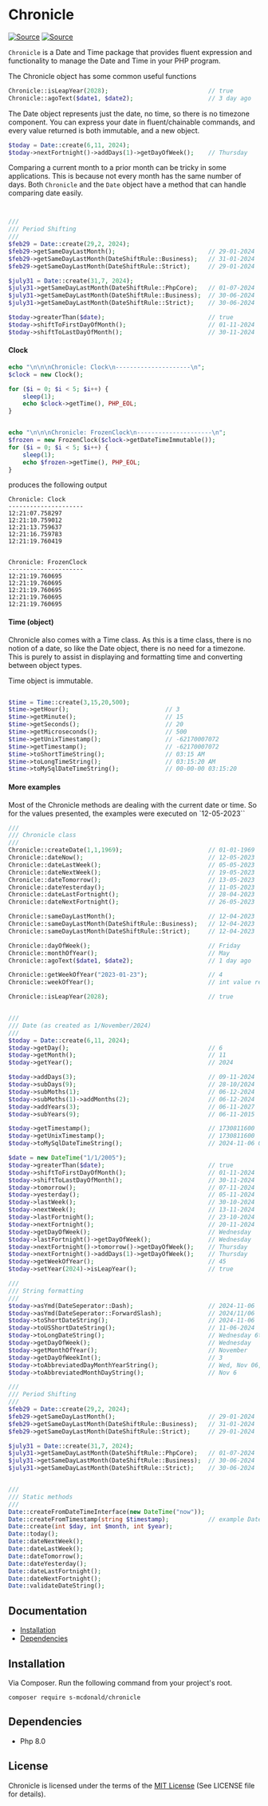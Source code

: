 # Chronicle
[![Source](https://img.shields.io/badge/source-S_McDonald-blue.svg)](https://github.com/s-mcdonald/Chronicle)
[![Source](https://img.shields.io/badge/license-MIT-gold.svg)](https://github.com/s-mcdonald/Chronicle)

`Chronicle` is a Date and Time package that provides fluent expression and functionality to manage the
Date and Time in your PHP program. 

The Chronicle object has some common useful functions 

```php
Chronicle::isLeapYear(2028);                            // true
Chronicle::agoText($date1, $date2);                     // 3 day ago
```

The Date object represents just the date, no time, so there is no timezone component.
You can express your date in fluent/chainable commands, and every value returned is both immutable, and a new object.

```php
$today = Date::create(6,11, 2024);
$today->nextFortnight()->addDays(1)->getDayOfWeek();    // Thursday 
```


Comparing a current month to a prior month can be tricky in some applications.
This is because not every month has the same number of days.
Both `Chronicle` and the `Date` object have a method
that can handle comparing date easily.

```php


///
/// Period Shifting
///
$feb29 = Date::create(29,2, 2024);
$feb29->getSameDayLastMonth();                          // 29-01-2024
$feb29->getSameDayLastMonth(DateShiftRule::Business);   // 31-01-2024
$feb29->getSameDayLastMonth(DateShiftRule::Strict);     // 29-01-2024

$july31 = Date::create(31,7, 2024);
$july31->getSameDayLastMonth(DateShiftRule::PhpCore);   // 01-07-2024
$july31->getSameDayLastMonth(DateShiftRule::Business);  // 30-06-2024
$july31->getSameDayLastMonth(DateShiftRule::Strict);    // 30-06-2024

$today->greaterThan($date);                             // true
$today->shiftToFirstDayOfMonth();                       // 01-11-2024
$today->shiftToLastDayOfMonth();                        // 30-11-2024
```

#### Clock

```php
echo "\n\n\nChronicle: Clock\n---------------------\n";
$clock = new Clock();

for ($i = 0; $i < 5; $i++) {
    sleep(1);
    echo $clock->getTime(), PHP_EOL;
}


echo "\n\n\nChronicle: FrozenClock\n---------------------\n";
$frozen = new FrozenClock($clock->getDateTimeImmutable());
for ($i = 0; $i < 5; $i++) {
    sleep(1);
    echo $frozen->getTime(), PHP_EOL;
}
```

produces the following output

```
Chronicle: Clock
---------------------
12:21:07.758297
12:21:10.759012
12:21:13.759637
12:21:16.759783
12:21:19.760419


Chronicle: FrozenClock
---------------------
12:21:19.760695
12:21:19.760695
12:21:19.760695
12:21:19.760695
12:21:19.760695

```


#### Time (object)
Chronicle also comes with a Time class. As this is a time class, there is no notion of a date,
so like the Date object, there is no need for a timezone. This is purely to assist in 
displaying and formatting time and converting between object types.

Time object is immutable.


```php

$time = Time::create(3,15,20,500);
$time->getHour();                           // 3
$time->getMinute();                         // 15
$time->getSeconds();                        // 20
$time->getMicroseconds();                   // 500
$time->getUnixTimestamp();                  // -62170007072
$time->getTimestamp();                      // -62170007072
$time->toShortTimeString();                 // 03:15 AM
$time->toLongTimeString();                  // 03:15:20 AM
$time->toMySqlDateTimeString();             // 00-00-00 03:15:20
```


#### More examples

Most of the Chronicle methods are dealing with the current date or time. So for the values presented, the examples were 
executed on `12-05-2023``
```php
///
/// Chronicle class
/// 
Chronicle::createDate(1,1,1969);                        // 01-01-1969
Chronicle::dateNow();                                   // 12-05-2023
Chronicle::dateLastWeek();                              // 05-05-2023
Chronicle::dateNextWeek();                              // 19-05-2023
Chronicle::dateTomorrow();                              // 13-05-2023
Chronicle::dateYesterday();                             // 11-05-2023
Chronicle::dateLastFortnight();                         // 28-04-2023
Chronicle::dateNextFortnight();                         // 26-05-2023

Chronicle::sameDayLastMonth();                          // 12-04-2023
Chronicle::sameDayLastMonth(DateShiftRule::Business);   // 12-04-2023
Chronicle::sameDayLastMonth(DateShiftRule::Strict);     // 12-04-2023

Chronicle::dayOfWeek();                                 // Friday    
Chronicle::monthOfYear();                               // May
Chronicle::agoText($date1, $date2);                     // 1 day ago

Chronicle::getWeekOfYear("2023-01-23");                 // 4
Chronicle::weekOfYear();                                // int value representing current week of the year

Chronicle::isLeapYear(2028);                            // true


///
/// Date (as created as 1/November/2024)
/// 
$today = Date::create(6,11, 2024);
$today->getDay();                                       // 6
$today->getMonth();                                     // 11
$today->getYear();                                      // 2024

$today->addDays(3);                                     // 09-11-2024
$today->subDays(9);                                     // 28-10/2024
$today->subMoths(1);                                    // 06-12-2024
$today->subMoths(1)->addMonths(2);                      // 06-12-2024 
$today->addYears(3);                                    // 06-11-2027
$today->subYears(9);                                    // 06-11-2015

$today->getTimestamp();                                 // 1730811600
$today->getUnixTimestamp();                             // 1730811600
$today->toMySqlDateTimeString();                        // 2024-11-06 00:00:00

$date = new DateTime("1/1/2005");
$today->greaterThan($date);                             // true
$today->shiftToFirstDayOfMonth();                       // 01-11-2024
$today->shiftToLastDayOfMonth();                        // 30-11-2024
$today->tomorrow();                                     // 07-11-2024
$today->yesterday();                                    // 05-11-2024
$today->lastWeek();                                     // 30-10-2024
$today->nextWeek();                                     // 13-11-2024
$today->lastFortnight();                                // 23-10-2024
$today->nextFortnight();                                // 20-11-2024
$today->getDayOfWeek();                                 // Wednesday
$today->lastFortnight()->getDayOfWeek();                // Wednesday
$today->nextFortnight()->tomorrow()->getDayOfWeek();    // Thursday
$today->nextFortnight()->addDays(1)->getDayOfWeek();    // Thursday 
$today->getWeekOfYear();                                // 45
$today->setYear(2024)->isLeapYear();                    // true

///
/// String formatting
/// 
$today->asYmd(DateSeperator::Dash);                     // 2024-11-06
$today->asYmd(DateSeperator::ForwardSlash);             // 2024/11/06
$today->toShortDateString();                            // 2024-11-06
$today->toUSShortDateString();                          // 11-06-2024
$today->toLongDateString();                             // Wednesday 6th of November 2024
$today->getDayOfWeek();                                 // Wednesday
$today->getMonthOfYear();                               // November
$today->getDayOfWeekInt();                              // 3
$today->toAbbreviatedDayMonthYearString();              // Wed, Nov 06, 2024
$today->toAbbreviatedMonthDayString();                  // Nov 6

///
/// Period Shifting
///
$feb29 = Date::create(29,2, 2024);
$feb29->getSameDayLastMonth();                          // 29-01-2024
$feb29->getSameDayLastMonth(DateShiftRule::Business);   // 31-01-2024
$feb29->getSameDayLastMonth(DateShiftRule::Strict);     // 29-01-2024

$july31 = Date::create(31,7, 2024);
$july31->getSameDayLastMonth(DateShiftRule::PhpCore);   // 01-07-2024
$july31->getSameDayLastMonth(DateShiftRule::Business);  // 30-06-2024
$july31->getSameDayLastMonth(DateShiftRule::Strict);    // 30-06-2024


///
/// Static methods
///
Date::createFromDateTimeInterface(new DateTime("now"));
Date::createFromTimestamp(string $timestamp);           // example Date::createFromTimestamp("1730811600");
Date::create(int $day, int $month, int $year);
Date::today();
Date::dateNextWeek();
Date::dateLastWeek();
Date::dateTomorrow();
Date::dateYesterday();
Date::dateLastFortnight();
Date::dateNextFortnight();
Date::validateDateString();


```

## Documentation

* [Installation](#installation)
* [Dependencies](#dependencies)


<a name="installation"></a>
## Installation

Via Composer. Run the following command from your project's root.

```
composer require s-mcdonald/chronicle
```

<a name="dependencies"></a>
## Dependencies

*  Php 8.0

## License

Chronicle is licensed under the terms of the [MIT License](http://opensource.org/licenses/MIT)
(See LICENSE file for details).
